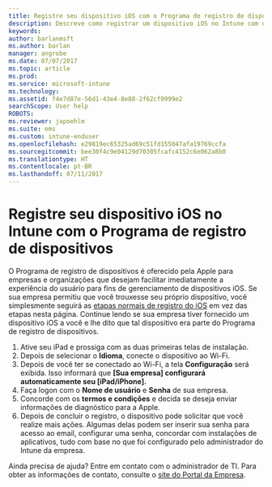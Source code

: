 ```yaml
---
title: Registre seu dispositivo iOS com o Programa de registro de dispositivos | Microsoft Docs
description: Descreve como registrar um dispositivo iOS no Intune com o DEP
keywords: 
author: barlanmsft
ms.author: barlan
manager: angrobe
ms.date: 07/07/2017
ms.topic: article
ms.prod: 
ms.service: microsoft-intune
ms.technology: 
ms.assetid: f4e7d87e-56d1-43e4-8e88-2f62cf0999e2
searchScope: User help
ROBOTS: 
ms.reviewer: japoehlm
ms.suite: ems
ms.custom: intune-enduser
ms.openlocfilehash: e29819ec65325ad69c51fd155047afa19769ccfa
ms.sourcegitcommit: bee30f4c9e04129d70305fcafc4152c6e062a8b0
ms.translationtype: HT
ms.contentlocale: pt-BR
ms.lasthandoff: 07/11/2017
---
```

# <a name="enroll-your-ios-device-in-intune-with-the-device-enrollment-program"></a>Registre seu dispositivo iOS no Intune com o Programa de registro de dispositivos

O Programa de registro de dispositivos é oferecido pela Apple para empresas e organizações que desejam facilitar imediatamente a experiência do usuário para fins de gerenciamento de dispositivos iOS. Se sua empresa permitiu que você trouxesse seu próprio dispositivo, você simplesmente seguirá as [etapas normais de registro do iOS](enroll-your-device-in-intune-ios.md) em vez das etapas nesta página. Continue lendo se sua empresa tiver fornecido um dispositivo iOS a você e lhe dito que tal dispositivo era parte do Programa de registro de dispositivos.

1.  Ative seu iPad e prossiga com as duas primeiras telas de instalação.
2.  Depois de selecionar o **Idioma**, conecte o dispositivo ao Wi-Fi.
3.  Depois de você ter se conectado ao Wi-Fi, a tela **Configuração** será exibida. Isso informará que **[Sua empresa] configurará automaticamente seu [iPad/iPhone].**
4.  Faça logon com o **Nome de usuário** e **Senha** de sua empresa.
5.  Concorde com os **termos e condições** e decida se deseja enviar informações de diagnóstico para a Apple.
6.  Depois de concluir o registro, o dispositivo pode solicitar que você realize mais ações. Algumas delas podem ser inserir sua senha para acesso ao email, configurar uma senha, concordar com instalações de aplicativos, tudo com base no que foi configurado pelo administrador do Intune da empresa.

Ainda precisa de ajuda? Entre em contato com o administrador de TI. Para obter as informações de contato, consulte o [site do Portal da Empresa](http://portal.manage.microsoft.com).
